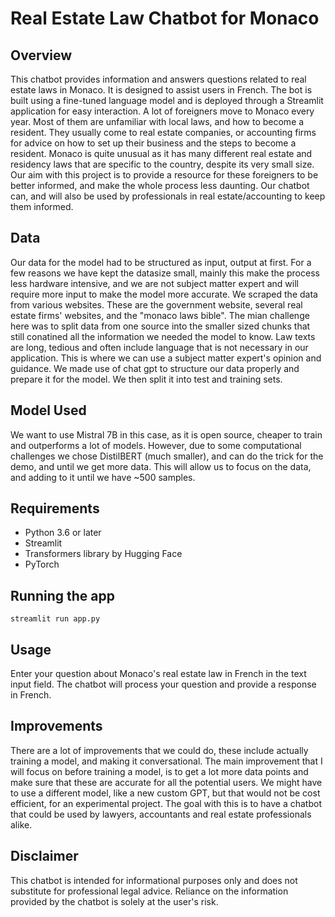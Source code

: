 # Real Estate Law Chatbot for Monaco

## Overview

This chatbot provides information and answers questions related to real estate laws in Monaco. It is designed to assist users in French. The bot is built using a fine-tuned language model and is deployed through a Streamlit application for easy interaction.
A lot of foreigners move to Monaco every year. Most of them are unfamiliar with local laws, and how to become a resident. 
They usually come to real estate companies, or accounting firms for advice on how to set up their business and the steps to become a resident. 
Monaco is quite unusual as it has many different real estate and residency laws that are specific to the country, despite its very small size. 
Our aim with this project is to provide a resource for these foreigners to be better informed, and make the whole process less daunting. Our chatbot can, and will also be used by professionals in real estate/accounting to keep them informed. 

## Data

Our data for the model had to be structured as input, output at first. For a few reasons we have kept the datasize small, mainly this make the process less hardware intensive, and we are not subject matter expert and will require more input to make the model more accurate. 
We scraped the data from various websites. These are the government website, several real estate firms' websites, and the "monaco laws bible". The mian challenge here was to split data from one source into the smaller sized chunks that still conatined all the information we needed the model to know. Law texts are long, tedious and often include language that is not necessary in our application. This is where we can use a subject matter expert's opinion and guidance. 
We made use of chat gpt to structure our data properly and prepare it for the model. We then split it into test and training sets. 

## Model Used 
We want to use Mistral 7B in this case, as it is open source, cheaper to train and outperforms a lot of models. 
However, due to some computational challenges we chose DistilBERT (much smaller), and can do the trick for the demo, and until we get more data. 
This will allow us to focus on the data, and adding to it until we have ~500 samples. 

## Requirements

* Python 3.6 or later
* Streamlit
* Transformers library by Hugging Face
* PyTorch


## Running the app
`streamlit run app.py`

## Usage 
Enter your question about Monaco's real estate law in French in the text input field. The chatbot will process your question and provide a response in French.

## Improvements 
There are a lot of improvements that we could do, these include actually training a model, and making it conversational. 
The main improvement that I will focus on before training a model, is to get a lot more data points and make sure that these are accurate for all the potential users. 
We might have to use a different model, like a new custom GPT, but that would not be cost efficient, for an experimental project.
The goal with this is to have a chatbot that could be used by lawyers, accountants and real estate professionals alike. 

## Disclaimer
This chatbot is intended for informational purposes only and does not substitute for professional legal advice. Reliance on the information provided by the chatbot is solely at the user's risk.
